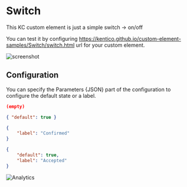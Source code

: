 # Switch

This KC custom element is just a simple switch -> on/off

You can test it by configuring https://kentico.github.io/custom-element-samples/Switch/switch.html url for your custom element.

![screenshot](https://amend.cz/inputs/switch.png)

## Configuration

You can specify the Parameters {JSON} part of the configuration to configure the default state or a label.

```json
(empty)
```

```json
{ "default": true }
```

```json
{
    "label": "Confirmed"
}
```

```json
{
    "default": true,
    "label": "Accepted"
}
```
![Analytics](https://kentico-ga-beacon.azurewebsites.net/api/UA-69014260-4/Kentico/custom-element-samples/Switch?pixel)
